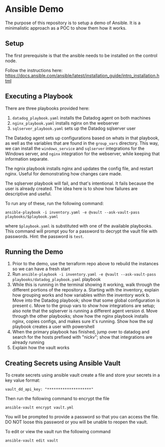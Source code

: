 # Ansible Demo

The purpose of this repository is to setup a demo of Ansible. It is a minimalistic approach as a POC to show them how it works.

## Setup

The first prerequisite is that the ansible needs to be installed on the control node.

Follow the instructions here: https://docs.ansible.com/ansible/latest/installation_guide/intro_installation.html

## Executing a Playbook

There are three playbooks provided here:
1. `datadog_playbook.yaml` installs the Datadog agent on both machines
2. `nginx_playbook.yaml` installs nginx on the webserver
3. `sqlserver_playbook.yaml` sets up the Datadog sqlserver user

The Datadog agent sets up configurations based on whats in that playbook, as well as the variables that are found in the `group_vars` directory. This way, we can install the `windows_service` and `sqlserver`
integrations for the Windows server, and `nginx` integration for the webserver, while keeping that information separate.

The ngnix playbook installs nginx and updates the config file, and restart nginx. Useful for demonstrating how changes care made.

The sqlserver playbook will fail, and that's intentional. It fails because the user is already created. The idea here is to show how failures are descriptive and useful.

To run any of these, run the following command:
```
ansible-playbook -i inventory.yaml -e @vault --ask-vault-pass playbooks/$playbook.yaml
```
where `$playbook.yaml` is substituted with one of the available playbooks. This command will prompt you for a password to decrypt the vault file with passwords. Hint: the password is `test`.

## Running the Demo

1. Prior to the demo, use the terraform repo above to rebuild the instances so we can have a fresh start
2. Run `ansible-playbook -i inventory.yaml -e @vault --ask-vault-pass playbooks/datadog_playbook.yaml` playbook
3. While this is running in the terminal showing it working, walk through the different portions of the repository
    a. Starting with the inventory, explain how grouping works and how variables within the inventory work
    b. Move into the Datadog playbook; show that some global configuration is present
    c. Move to the group vars to show how integrations are setup; also note that the sqlserver is running a different agent version
    d. Move through the other playbooks; show how the nginx playbook installs nginx, copies configs, and makes sure it's running. Show how the sql playbook creates a user with powershell
4. When the primary playbook has finished, jump over to datadog and search for the hosts prefixed with "nickv"; show that integrations are already running
5. Explain how the vault works

## Creating Secrets using Ansible Vault

To create secrets using ansible vault create a file and store your secrets in a key value format:

```
vault_dd_api_key: "********************"
````
Then run the following command to encrypt the file

```
ansible-vault encrypt vault.yml
```
You will be prompted to provide a password so that you can access the file. DO NOT loose this password or you will be unable to reopen the vault. 

To edit or view the vault run the following command
```
ansible-vault edit vault
```
